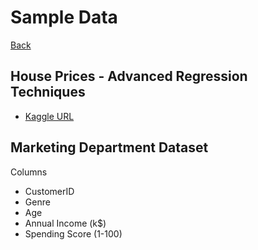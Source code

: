 # Sample Data
[Back](https://github.com/000paradox000/ucamp-ds-examples)

## House Prices - Advanced Regression Techniques

- [Kaggle URL](https://www.kaggle.com/competitions/house-prices-advanced-regression-techniques/data?select=train.csv)

## Marketing Department Dataset

Columns
- CustomerID
- Genre
- Age
- Annual Income (k$)
- Spending Score (1-100)
